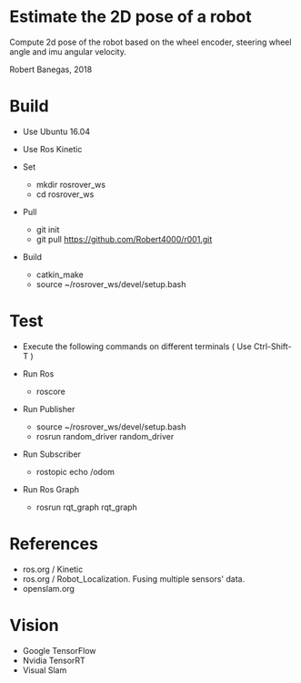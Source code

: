 # Estimate the 2D pose of a robot

Compute 2d pose of the robot based on the wheel encoder, steering wheel angle and imu angular velocity.

Robert Banegas, 2018  


 Build  
 ========
 -  Use Ubuntu 16.04
 -  Use Ros Kinetic 
 -  Set  
      - mkdir rosrover_ws 
      - cd rosrover_ws
 
 -  Pull  
    - git init
    - git pull https://github.com/Robert4000/r001.git
     
 
 -  Build
    - catkin_make
    - source ~/rosrover_ws/devel/setup.bash



 Test
 ====
 
  - Execute the following commands on different terminals ( Use Ctrl-Shift-T )
  
  - Run Ros
    - roscore
   
 - Run Publisher
    - source ~/rosrover_ws/devel/setup.bash
    - rosrun random_driver random_driver
 
 - Run Subscriber
    - rostopic echo /odom
 
 - Run Ros Graph 
    - rosrun rqt_graph rqt_graph
    
 
 
 References
 ==========
 - ros.org / Kinetic
 - ros.org / Robot_Localization. Fusing multiple sensors' data.
 - openslam.org 
 
 
 
  
 Vision
 =======
 - Google TensorFlow
 - Nvidia TensorRT
 - Visual Slam
 
 
 
 
